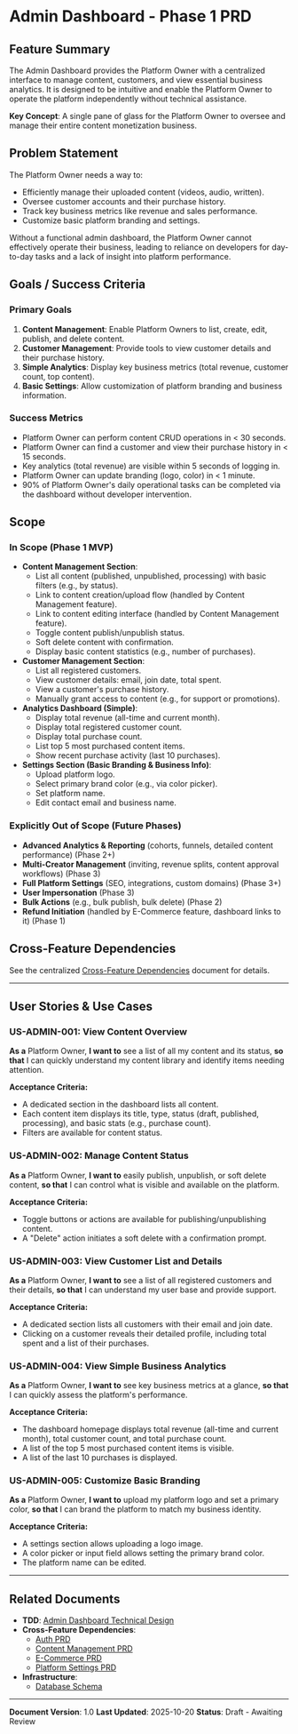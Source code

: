 # Admin Dashboard - Phase 1 PRD

## Feature Summary

The Admin Dashboard provides the Platform Owner with a centralized interface to manage content, customers, and view essential business analytics. It is designed to be intuitive and enable the Platform Owner to operate the platform independently without technical assistance.

**Key Concept**: A single pane of glass for the Platform Owner to oversee and manage their entire content monetization business.

## Problem Statement

The Platform Owner needs a way to:

- Efficiently manage their uploaded content (videos, audio, written).
- Oversee customer accounts and their purchase history.
- Track key business metrics like revenue and sales performance.
- Customize basic platform branding and settings.

Without a functional admin dashboard, the Platform Owner cannot effectively operate their business, leading to reliance on developers for day-to-day tasks and a lack of insight into platform performance.

## Goals / Success Criteria

### Primary Goals

1.  **Content Management**: Enable Platform Owners to list, create, edit, publish, and delete content.
2.  **Customer Management**: Provide tools to view customer details and their purchase history.
3.  **Simple Analytics**: Display key business metrics (total revenue, customer count, top content).
4.  **Basic Settings**: Allow customization of platform branding and business information.

### Success Metrics

- Platform Owner can perform content CRUD operations in < 30 seconds.
- Platform Owner can find a customer and view their purchase history in < 15 seconds.
- Key analytics (total revenue) are visible within 5 seconds of logging in.
- Platform Owner can update branding (logo, color) in < 1 minute.
- 90% of Platform Owner's daily operational tasks can be completed via the dashboard without developer intervention.

## Scope

### In Scope (Phase 1 MVP)

- **Content Management Section**:
  - List all content (published, unpublished, processing) with basic filters (e.g., by status).
  - Link to content creation/upload flow (handled by Content Management feature).
  - Link to content editing interface (handled by Content Management feature).
  - Toggle content publish/unpublish status.
  - Soft delete content with confirmation.
  - Display basic content statistics (e.g., number of purchases).
- **Customer Management Section**:
  - List all registered customers.
  - View customer details: email, join date, total spent.
  - View a customer's purchase history.
  - Manually grant access to content (e.g., for support or promotions).
- **Analytics Dashboard (Simple)**:
  - Display total revenue (all-time and current month).
  - Display total registered customer count.
  - Display total purchase count.
  - List top 5 most purchased content items.
  - Show recent purchase activity (last 10 purchases).
- **Settings Section (Basic Branding & Business Info)**:
  - Upload platform logo.
  - Select primary brand color (e.g., via color picker).
  - Set platform name.
  - Edit contact email and business name.

### Explicitly Out of Scope (Future Phases)

- **Advanced Analytics & Reporting** (cohorts, funnels, detailed content performance) (Phase 2+)
- **Multi-Creator Management** (inviting, revenue splits, content approval workflows) (Phase 3)
- **Full Platform Settings** (SEO, integrations, custom domains) (Phase 3+)
- **User Impersonation** (Phase 3)
- **Bulk Actions** (e.g., bulk publish, bulk delete) (Phase 2)
- **Refund Initiation** (handled by E-Commerce feature, dashboard links to it) (Phase 1)

## Cross-Feature Dependencies

See the centralized [Cross-Feature Dependencies](../../cross-feature-dependencies.md#1-admin-dashboard) document for details.

---

## User Stories & Use Cases

### US-ADMIN-001: View Content Overview

**As a** Platform Owner,
**I want to** see a list of all my content and its status,
**so that** I can quickly understand my content library and identify items needing attention.

**Acceptance Criteria:**

- A dedicated section in the dashboard lists all content.
- Each content item displays its title, type, status (draft, published, processing), and basic stats (e.g., purchase count).
- Filters are available for content status.

### US-ADMIN-002: Manage Content Status

**As a** Platform Owner,
**I want to** easily publish, unpublish, or soft delete content,
**so that** I can control what is visible and available on the platform.

**Acceptance Criteria:**

- Toggle buttons or actions are available for publishing/unpublishing content.
- A "Delete" action initiates a soft delete with a confirmation prompt.

### US-ADMIN-003: View Customer List and Details

**As a** Platform Owner,
**I want to** see a list of all registered customers and their details,
**so that** I can understand my user base and provide support.

**Acceptance Criteria:**

- A dedicated section lists all customers with their email and join date.
- Clicking on a customer reveals their detailed profile, including total spent and a list of their purchases.

### US-ADMIN-004: View Simple Business Analytics

**As a** Platform Owner,
**I want to** see key business metrics at a glance,
**so that** I can quickly assess the platform's performance.

**Acceptance Criteria:**

- The dashboard homepage displays total revenue (all-time and current month), total customer count, and total purchase count.
- A list of the top 5 most purchased content items is visible.
- A list of the last 10 purchases is displayed.

### US-ADMIN-005: Customize Basic Branding

**As a** Platform Owner,
**I want to** upload my platform logo and set a primary color,
**so that** I can brand the platform to match my business identity.

**Acceptance Criteria:**

- A settings section allows uploading a logo image.
- A color picker or input field allows setting the primary brand color.
- The platform name can be edited.

---

## Related Documents

- **TDD**: [Admin Dashboard Technical Design](./ttd-dphase-1.md)
- **Cross-Feature Dependencies**:
  - [Auth PRD](../auth/pdr-phase-1.md)
  - [Content Management PRD](../content-management/pdr-phase-1.md)
  - [E-Commerce PRD](../e-commerce/pdr-phase-1.md)
  - [Platform Settings PRD](../platform-settings/pdr-phase-1.md)
- **Infrastructure**:
  - [Database Schema](../../infrastructure/DatabaseSchema.md)

---

**Document Version**: 1.0
**Last Updated**: 2025-10-20
**Status**: Draft - Awaiting Review
